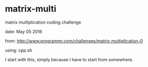 # matrix-multi
matrix multiplication coding challenge

date: May 05 2016

from: http://www.programmr.com/challenges/matrix-multiplication-0

using: cpp.sh

I start with this, simply because I have to start from somewhere.
